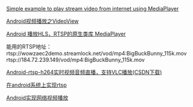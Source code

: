 
[Simple example to play stream video from internet using MediaPlayer](https://android-er.blogspot.jp/2013/05/simple-example-to-play-stream-video.html)

[Android视频播放之VideoView](https://www.cnblogs.com/tgyf/p/4700177.html)

[Android 播放HLS，RTSP的原生类库 MediaPlayer](http://www.jianshu.com/p/20426bd2618d)

能用的RTSP地址：
rtsp://wowzaec2demo.streamlock.net/vod/mp4:BigBuckBunny_115k.mov
rtsp://184.72.239.149/vod/mp4:BigBuckBunny_115k.mov

[Android-rtsp-h264实时视频音频直播，支持VLC播放(CSDN下载)](http://download.csdn.net/download/czaru1/9552127)


[在android系统上实现rtsp](http://hewwcn.farbox.com/post/tech/zai-androidxi-tong-shang-shi-xian-rtsp)

[Android实现网络视频播放](http://www.bijishequ.com/detail/474802?p=)